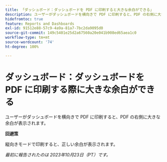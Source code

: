 ```yaml
---
title: 「ダッシュボード：ダッシュボードを PDF に印刷すると大きな余白ができる」
description: ユーザーがダッシュボードを横向きで PDF に印刷すると、PDF の右側に大きな余白が表示されます。
hidefromtoc: true
feature: Reports and Dashboards
exl-id: 91512e88-57c9-4a9a-81a7-7bc2da9095d0
source-git-commit: 149c5401e25d2a67560a20e041b908ed65aea1c0
workflow-type: tm+mt
source-wordcount: '74'
ht-degree: 100%

---
```


# ダッシュボード：ダッシュボードを PDF に印刷する際に大きな余白ができる

<!--Article by request-->

ユーザーがダッシュボードを横向きで PDF に印刷すると、PDF の右側に大きな余白が表示されます。

**回避策**

縦向きモードで印刷すると、正しい余白が表示されます。

_最初に報告されたのは 2023年10月23日（PT）です。_
